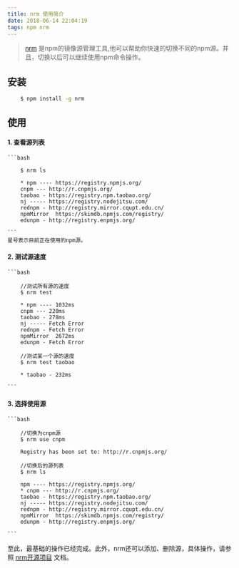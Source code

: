 ```yaml
---
title: nrm 使用简介
date: 2018-06-14 22:04:19
tags: npm nrm
---
```


>[nrm](https://github.com/Pana/nrm) 是npm的镜像源管理工具,他可以帮助你快速的切换不同的npm源。并且，切换以后可以继续使用npm命令操作。

## 安装

```bash
    $ npm install -g nrm
```

<!-- more -->

## 使用

#### 1. 查看源列表
    ```bash

        $ nrm ls

        * npm ---- https://registry.npmjs.org/
        cnpm --- http://r.cnpmjs.org/
        taobao - https://registry.npm.taobao.org/
        nj ----- https://registry.nodejitsu.com/
        rednpm - http://registry.mirror.cqupt.edu.cn/
        npmMirror  https://skimdb.npmjs.com/registry/
        edunpm - http://registry.enpmjs.org/

    ```
    星号表示目前正在使用的npm源。

####  2. 测试源速度
    ```bash

        //测试所有源的速度
        $ nrm test

        * npm ---- 1032ms
        cnpm --- 220ms
        taobao - 278ms
        nj ----- Fetch Error
        rednpm - Fetch Error
        npmMirror  2672ms
        edunpm - Fetch Error

        //测试某一个源的速度
        $ nrm test taobao

        * taobao - 232ms

    ```

####  3. 选择使用源
    ```bash

        //切换为cnpm源
        $ nrm use cnpm  

        Registry has been set to: http://r.cnpmjs.org/

        //切换后的源列表
        $ nrm ls

        npm ---- https://registry.npmjs.org/
        * cnpm --- http://r.cnpmjs.org/
        taobao - https://registry.npm.taobao.org/
        nj ----- https://registry.nodejitsu.com/
        rednpm - http://registry.mirror.cqupt.edu.cn/
        npmMirror  https://skimdb.npmjs.com/registry/
        edunpm - http://registry.enpmjs.org/

    ```


至此，最基础的操作已经完成。此外，nrm还可以添加、删除源，具体操作，请参照 [nrm开源项目]((https://github.com/Pana/nrm)) 文档。